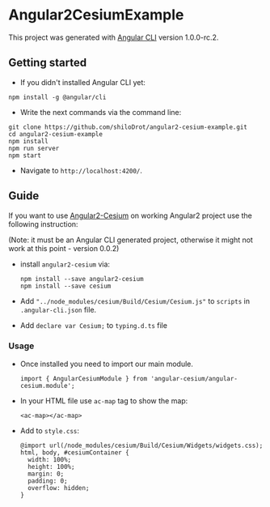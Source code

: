 # Angular2CesiumExample

This project was generated with [Angular CLI](https://github.com/angular/angular-cli) version 1.0.0-rc.2.

## Getting started

+ If you didn't installed Angular CLI yet:
```
npm install -g @angular/cli
```

+ Write the next commands via the command line:

```
git clone https://github.com/shiloDrot/angular2-cesium-example.git
cd angular2-cesium-example
npm install
npm run server
npm start
```
+ Navigate to `http://localhost:4200/`.

## Guide
If you want to use [Angular2-Cesium](https://www.npmjs.com/package/angular2-cesium) on working Angular2 project use the following instruction:

(Note: it must be an Angular CLI generated project, otherwise it might not work at this point - version 0.0.2)

+ install `angular2-cesium` via:
  ```
  npm install --save angular2-cesium
  npm install --save cesium
  ```
+ Add `"../node_modules/cesium/Build/Cesium/Cesium.js"`
to `scripts` in `.angular-cli.json` file.

+ Add `declare var Cesium;` to `typing.d.ts` file

### Usage

+ Once installed you need to import our main module.
  ```
  import { AngularCesiumModule } from 'angular-cesium/angular-cesium.module';
  ```
  
+ In your HTML file use `ac-map` tag to show the map:
  ```
  <ac-map></ac-map>
  ```
  
+ Add to `style.css`:
  ```
  @import url(/node_modules/cesium/Build/Cesium/Widgets/widgets.css);
  html, body, #cesiumContainer {
    width: 100%;
    height: 100%;
    margin: 0;
    padding: 0;
    overflow: hidden;
  }
  ```
  
